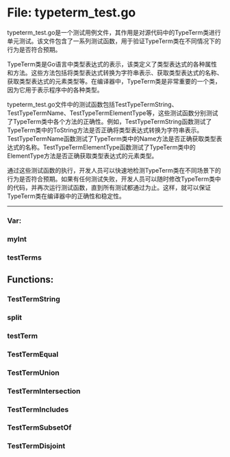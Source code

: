 # File: typeterm_test.go

typeterm_test.go是一个测试用例文件，其作用是对源代码中的TypeTerm类进行单元测试。该文件包含了一系列测试函数，用于验证TypeTerm类在不同情况下的行为是否符合预期。

TypeTerm类是Go语言中类型表达式的表示，该类定义了类型表达式的各种属性和方法。这些方法包括将类型表达式转换为字符串表示、获取类型表达式的名称、获取类型表达式的元素类型等。在编译器中，TypeTerm类是非常重要的一个类，因为它用于表示程序中的各种类型。

typeterm_test.go文件中的测试函数包括TestTypeTermString、TestTypeTermName、TestTypeTermElementType等，这些测试函数分别测试了TypeTerm类中各个方法的正确性。例如，TestTypeTermString函数测试了TypeTerm类中的ToString方法是否正确将类型表达式转换为字符串表示。TestTypeTermName函数测试了TypeTerm类中的Name方法是否正确获取类型表达式的名称。TestTypeTermElementType函数测试了TypeTerm类中的ElementType方法是否正确获取类型表达式的元素类型。

通过这些测试函数的执行，开发人员可以快速地检测TypeTerm类在不同场景下的行为是否符合预期。如果有任何测试失败，开发人员可以随时修改TypeTerm类中的代码，并再次运行测试函数，直到所有测试都通过为止。这样，就可以保证TypeTerm类在编译器中的正确性和稳定性。




---

### Var:

### myInt





### testTerms





## Functions:

### TestTermString





### split





### testTerm





### TestTermEqual





### TestTermUnion





### TestTermIntersection





### TestTermIncludes





### TestTermSubsetOf





### TestTermDisjoint





